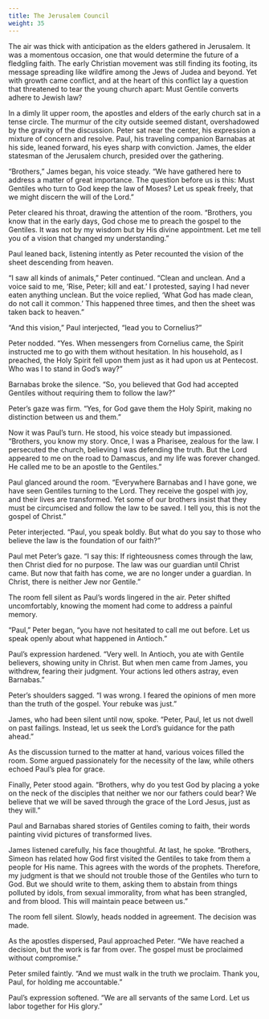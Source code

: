 ```yaml
---
title: The Jerusalem Council
weight: 35
---
```


The air was thick with anticipation as the elders gathered in Jerusalem. It was a momentous occasion, one that would determine the future of a fledgling faith. The early Christian movement was still finding its footing, its message spreading like wildfire among the Jews of Judea and beyond. Yet with growth came conflict, and at the heart of this conflict lay a question that threatened to tear the young church apart: Must Gentile converts adhere to Jewish law?

In a dimly lit upper room, the apostles and elders of the early church sat in a tense circle. The murmur of the city outside seemed distant, overshadowed by the gravity of the discussion. Peter sat near the center, his expression a mixture of concern and resolve. Paul, his traveling companion Barnabas at his side, leaned forward, his eyes sharp with conviction. James, the elder statesman of the Jerusalem church, presided over the gathering.

“Brothers,” James began, his voice steady. “We have gathered here to address a matter of great importance. The question before us is this: Must Gentiles who turn to God keep the law of Moses? Let us speak freely, that we might discern the will of the Lord.”

Peter cleared his throat, drawing the attention of the room. “Brothers, you know that in the early days, God chose me to preach the gospel to the Gentiles. It was not by my wisdom but by His divine appointment. Let me tell you of a vision that changed my understanding.”

Paul leaned back, listening intently as Peter recounted the vision of the sheet descending from heaven.

“I saw all kinds of animals,” Peter continued. “Clean and unclean. And a voice said to me, ‘Rise, Peter; kill and eat.’ I protested, saying I had never eaten anything unclean. But the voice replied, ‘What God has made clean, do not call it common.’ This happened three times, and then the sheet was taken back to heaven.”

“And this vision,” Paul interjected, “lead you to Cornelius?”

Peter nodded. “Yes. When messengers from Cornelius came, the Spirit instructed me to go with them without hesitation. In his household, as I preached, the Holy Spirit fell upon them just as it had upon us at Pentecost. Who was I to stand in God’s way?”

Barnabas broke the silence. “So, you believed that God had accepted Gentiles without requiring them to follow the law?”

Peter’s gaze was firm. “Yes, for God gave them the Holy Spirit, making no distinction between us and them.”

Now it was Paul’s turn. He stood, his voice steady but impassioned. “Brothers, you know my story. Once, I was a Pharisee, zealous for the law. I persecuted the church, believing I was defending the truth. But the Lord appeared to me on the road to Damascus, and my life was forever changed. He called me to be an apostle to the Gentiles.”

Paul glanced around the room. “Everywhere Barnabas and I have gone, we have seen Gentiles turning to the Lord. They receive the gospel with joy, and their lives are transformed. Yet some of our brothers insist that they must be circumcised and follow the law to be saved. I tell you, this is not the gospel of Christ.”

Peter interjected. “Paul, you speak boldly. But what do you say to those who believe the law is the foundation of our faith?”

Paul met Peter’s gaze. “I say this: If righteousness comes through the law, then Christ died for no purpose. The law was our guardian until Christ came. But now that faith has come, we are no longer under a guardian. In Christ, there is neither Jew nor Gentile.”

The room fell silent as Paul’s words lingered in the air. Peter shifted uncomfortably, knowing the moment had come to address a painful memory.

“Paul,” Peter began, “you have not hesitated to call me out before. Let us speak openly about what happened in Antioch.”

Paul’s expression hardened. “Very well. In Antioch, you ate with Gentile believers, showing unity in Christ. But when men came from James, you withdrew, fearing their judgment. Your actions led others astray, even Barnabas.”

Peter’s shoulders sagged. “I was wrong. I feared the opinions of men more than the truth of the gospel. Your rebuke was just.”

James, who had been silent until now, spoke. “Peter, Paul, let us not dwell on past failings. Instead, let us seek the Lord’s guidance for the path ahead.”

As the discussion turned to the matter at hand, various voices filled the room. Some argued passionately for the necessity of the law, while others echoed Paul’s plea for grace.

Finally, Peter stood again. “Brothers, why do you test God by placing a yoke on the neck of the disciples that neither we nor our fathers could bear? We believe that we will be saved through the grace of the Lord Jesus, just as they will.”

Paul and Barnabas shared stories of Gentiles coming to faith, their words painting vivid pictures of transformed lives.

James listened carefully, his face thoughtful. At last, he spoke. “Brothers, Simeon has related how God first visited the Gentiles to take from them a people for His name. This agrees with the words of the prophets. Therefore, my judgment is that we should not trouble those of the Gentiles who turn to God. But we should write to them, asking them to abstain from things polluted by idols, from sexual immorality, from what has been strangled, and from blood. This will maintain peace between us.”

The room fell silent. Slowly, heads nodded in agreement. The decision was made.

As the apostles dispersed, Paul approached Peter. “We have reached a decision, but the work is far from over. The gospel must be proclaimed without compromise.”

Peter smiled faintly. “And we must walk in the truth we proclaim. Thank you, Paul, for holding me accountable.”

Paul’s expression softened. “We are all servants of the same Lord. Let us labor together for His glory.”
